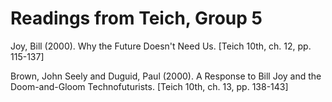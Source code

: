 Readings from Teich, Group 5
============================

Joy, Bill (2000). Why the Future Doesn't Need Us. [Teich 10th, ch. 12, pp. 115-137]

Brown, John Seely and Duguid, Paul (2000). A Response to Bill Joy and the Doom-and-Gloom Technofuturists. [Teich 10th, ch. 13, pp. 138-143]


